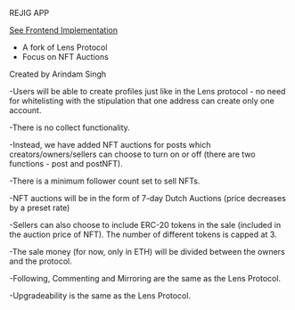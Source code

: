 REJIG APP

[See Frontend Implementation](https://github.com/Arindam2407/Rejig-Frontend)

- A fork of Lens Protocol
- Focus on NFT Auctions

Created by Arindam Singh

-Users will be able to create profiles just like in the Lens protocol - no need for whitelisting with the stipulation that one address can create only one account.

-There is no collect functionality.

-Instead, we have added NFT auctions for posts which creators/owners/sellers can choose to turn on or off (there are two functions - post and postNFT).

-There is a minimum follower count set to sell NFTs.

-NFT auctions will be in the form of 7-day Dutch Auctions (price decreases by a preset rate)

-Sellers can also choose to include ERC-20 tokens in the sale (included in the auction price of NFT). The number of different tokens is capped at 3.

-The sale money (for now, only in ETH) will be divided between the owners and the protocol.

-Following, Commenting and Mirroring are the same as the Lens Protocol.

-Upgradeability is the same as the Lens Protocol.  
